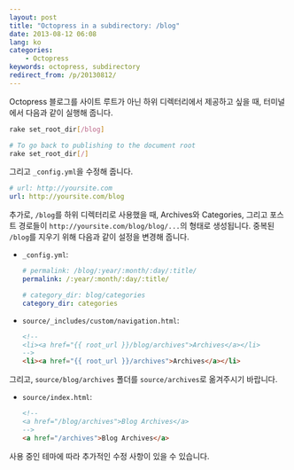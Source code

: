 ```yaml
---
layout: post
title: "Octopress in a subdirectory: /blog"
date: 2013-08-12 06:08
lang: ko
categories:
    - Octopress
keywords: octopress, subdirectory
redirect_from: /p/20130812/
---
```


Octopress 블로그를 사이트 루트가 아닌 하위 디렉터리에서 제공하고 싶을 때, 터미널에서 다음과 같이 실행해 줍니다.

``` sh
rake set_root_dir[/blog]

# To go back to publishing to the document root
rake set_root_dir[/]
```

그리고 `_config.yml`을 수정해 줍니다.

``` yaml
# url: http://yoursite.com
url: http://yoursite.com/blog
```

추가로, `/blog`를 하위 디렉터리로 사용했을 때, Archives와 Categories, 그리고 포스트 경로들이 `http://yoursite.com/blog/blog/...`의 형태로 생성됩니다. 중복된 `/blog`를 지우기 위해 다음과 같이 설정을 변경해 줍니다.

- `_config.yml`:

  ``` yaml
  # permalink: /blog/:year/:month/:day/:title/
  permalink: /:year/:month/:day/:title/

  # category_dir: blog/categories
  category_dir: categories
  ```

- `source/_includes/custom/navigation.html`:

  ``` html
  <!--
  <li><a href="{{ root_url }}/blog/archives">Archives</a></li>
  -->
  <li><a href="{{ root_url }}/archives">Archives</a></li>
  ```

그리고, `source/blog/archives` 폴더를 `source/archives`로 옮겨주시기 바랍니다.

- `source/index.html`:

  ``` html
  <!--
  <a href="/blog/archives">Blog Archives</a>
  -->
  <a href="/archives">Blog Archives</a>
  ```

사용 중인 테마에 따라 추가적인 수정 사항이 있을 수 있습니다.
